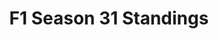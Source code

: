 ---
layout: seasons_fetch
slug: s31
title: F1 Season 31 Standings
description: F1 Season 31 Standings
permalink: '/:categories/:title'
category: f1
menu_title: F1 Standings
menu_icon: /assets/site-img/f1-48x48.png
menu_hide: false
---